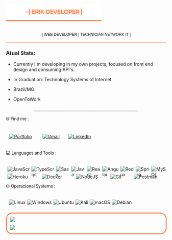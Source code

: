 



<img style="border-bottom:3px solid #ff814b;margin-bottom:20px;" src="./assets/erik.png" alt="">

<p style="font-family:'Tahoma',sans-serif;font-size:12px;text-align:center;border-bottom:2px solid #ff814b;height:30px;color:a5a5a5">| WEB DEVELOPER |  TECHNICIAN NETWORK IT | </p>

### Atual Stats:
* Currently i'm developing in my own projects, focused on front end design and consuming API's.

* In Graduation: Technology Systems of Internet

* Brazil/MG
* OpenToWork
<p style="text-align:center">___________________________________________________</p>


<p style="font-family:'Roboto',sans-serif">🌐 Find me : </p>

<div style="display:flex;margin:auto;padding:10px;height:40px">

<div style="width:100px;height:24px;">

[![Portfolio](https://img.shields.io/badge/Portfolio-FF5722?style=for-the-badge&logo=todoist&logoColor=white)](https://erikvilar.github.io/project2024_reactjs/#section-3)

</div>
<div style="width:75px;height:24px;margin-left:5px">

[![Gmail](https://img.shields.io/badge/Gmail-D14836?style=for-the-badge&logo=gmail&logoColor=white)](mailto:erikvilaralves@gmail.com)
</div>

<div style="width:90px;height:24px;margin-left:5px;">

[![LinkedIn](https://img.shields.io/badge/LinkedIn-0077B5?style=for-the-badge&logo=linkedin&logoColor=white)](https://www.linkedin.com/in/deverik/)
</div>

</div>

<P style="font-family:'Roboto',sans-serif">💻 Languages and Tools :</p>
<div style="display:flex; width:100%;">



<div style="width:300px;height:24px;margin-left:5px;">

![JavaScript](https://img.shields.io/badge/JavaScript-F7DF1E?style=for-the-badge&logo=javascript&logoColor=black)
</div>
<div style="width:300px;height:24px;margin-left:5px;">

![TypeScript](https://img.shields.io/badge/TypeScript-007ACC?style=for-the-badge&logo=typescript&logoColor=white)
</div>
<div style="width:300px;height:24px;margin-left:5px;">

![Sass](https://img.shields.io/badge/Sass-000?style=for-the-badge&logo=sass)
</div>
<div style="width:300px;height:24px;margin-left:5px;">

![Java](https://img.shields.io/badge/java-%23ED8B00.svg?style=for-the-badge&logo=openjdk&logoColor=white)
</div>
<div style="width:300px;height:24px;margin-left:5px;">

![React](https://img.shields.io/badge/React-20232A?style=for-the-badge&logo=react&logoColor=61DAFB)
</div>
<div style="width:300px;height:24px;margin-left:5px;">

![Angular](https://img.shields.io/badge/Angular-DD0031?style=for-the-badge&logo=angular&logoColor=white)
</div>

<div style="width:300px;height:24px;margin-left:5px;">

![Redux](https://img.shields.io/badge/redux-%23593d88.svg?style=for-the-badge&logo=redux&logoColor=white)
</div>
<div style="width:300px;height:24px;margin-left:5px;">

![Spring](https://img.shields.io/badge/spring-%236DB33F.svg?style=for-the-badge&logo=spring&logoColor=white)
</div>
<div style="width:300px;height:24px;margin-left:5px;">

![MySQL](https://img.shields.io/badge/MySQL-00000F?style=for-the-badge&logo=mysql&logoColor=white)
</div>



</div>


<div style="display:flex">
<div style="width:300px;height:24px;margin-left:5px;">

![Heroku](https://img.shields.io/badge/heroku-%23430098.svg?style=for-the-badge&logo=heroku&logoColor=white)
</div>
<div style="width:300px;height:24px;margin-left:5px;">

![Docker](https://img.shields.io/badge/docker-%230db7ed.svg?style=for-the-badge&logo=docker&logoColor=white)
</div>
<div style="width:300px;height:24px;margin-left:5px;">

![NodeJS](https://img.shields.io/badge/node.js-6DA55F?style=for-the-badge&logo=node.js&logoColor=white)
</div>
<div style="width:200px;height:24px;margin-left:5px;">

![Git](https://img.shields.io/badge/GIT-E44C30?style=for-the-badge&logo=git&logoColor=white)
</div>
<div style="width:300px;height:24px;margin-left:5px;">

![Postman](https://img.shields.io/badge/Postman-FF6C37.svg?style=for-the-badge&logo=Postman&logoColor=white)
</div>
</div>

<p style="margin-top:20px;margin-bottom:10px;font-family:'Roboto',sans-serif">
⚙️ Operacional Systems :
</p>
<div style="display:flex;padding:10px">

<div style="">

![Linux](https://img.shields.io/badge/Linux-000?style=for-the-badge&logo=linux&logoColor=FCC624)

</div>

<div style="margin-left:5px">

![Windows](https://img.shields.io/badge/Windows-000?style=for-the-badge&logo=windows&logoColor=2CA5E0)
</div>
<div  style="margin-left:5px">

![Ubuntu](https://img.shields.io/badge/Ubuntu-35495E?style=for-the-badge&logo=ubuntu&logoColor=2CA5E0)
</div>
<div  style="margin-left:5px">

 ![Kali](https://img.shields.io/badge/Kali-268BEE?style=for-the-badge&logo=kalilinux&logoColor=white) 
</div>
<div  style="margin-left:5px">

![macOS](https://img.shields.io/badge/mac%20os-000000?style=for-the-badge&logo=macos&logoColor=F0F0F0)
</div>
<div  style="margin-left:5px">

![Debian](https://img.shields.io/badge/Debian-D70A53?style=for-the-badge&logo=debian&logoColor=white)
</div>

</div>


<div style="display:flex;flex-direction:column;border: 3px solid #ff814b; height:auto;padding:10px;border-radius:20px;box-shadow:-1px 1px 20px white">

<img style="margin-bottom:10px" src="https://github-readme-stats.vercel.app/api?username=Erikvilar&theme=slateorange&show_icons=true&border_color=0000">

<img src="https://github-readme-stats.vercel.app/api/top-langs/?username=Erikvilar&layout=donut&theme=slateorange&border_color=0000">

</div>


